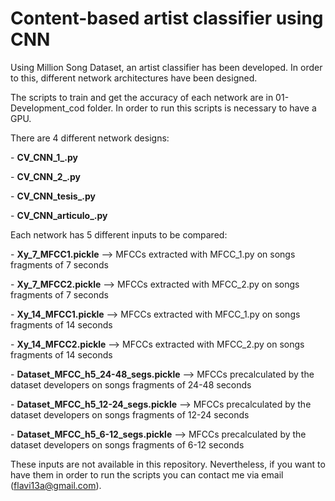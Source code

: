 # Content-based artist classifier using CNN
<p>Using Million Song Dataset, an artist classifier has been developed. In order to this, different network architectures have been designed. 
<p>The scripts to train and get the accuracy of each network are in 01-Development_cod folder. In order to run this scripts is necessary to have a GPU.
<p>
<p>There are 4 different network designs: 
<p>- <b>CV_CNN_1_.py</b>
	<p>- <b>CV_CNN_2_.py</b>
	<p>- <b>CV_CNN_tesis_.py</b>
	<p>- <b>CV_CNN_articulo_.py</b>

<p>Each network has 5 different inputs to be compared:
	<p>- <b>Xy_7_MFCC1.pickle</b>                 --> MFCCs extracted with MFCC_1.py on songs fragments of 7 seconds
	<p>- <b>Xy_7_MFCC2.pickle</b>                 --> MFCCs extracted with MFCC_2.py on songs fragments of 7 seconds
	<p>- <b>Xy_14_MFCC1.pickle</b>                --> MFCCs extracted with MFCC_1.py on songs fragments of 14 seconds
	<p>- <b>Xy_14_MFCC2.pickle</b>                --> MFCCs extracted with MFCC_2.py on songs fragments of 14 seconds
	<p>- <b>Dataset_MFCC_h5_24-48_segs.pickle</b> --> MFCCs precalculated by the dataset developers on songs fragments of 24-48 seconds
	<p>- <b>Dataset_MFCC_h5_12-24_segs.pickle</b> --> MFCCs precalculated by the dataset developers on songs fragments of 12-24 seconds
	<p>- <b>Dataset_MFCC_h5_6-12_segs.pickle</b>  --> MFCCs precalculated by the dataset developers on songs fragments of 6-12 seconds

These inputs are not available in this repository. Nevertheless, if you want to have them in order to run the scripts you can contact me via email (flavi13a@gmail.com).


